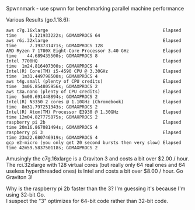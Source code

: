 Spwnnmark - use spwnn for benchmarking parallel machine performance

Various Results (go.1.18.6):
```
aws c7g.16xlarge                                            Elapsed time     6.121933222s; GOMAXPROCS 64
aws r6i.32xlarge                                            Elapsed time     7.193731471s; GOMAXPROCS 128
AMD Ryzen 7 1700X Eight-Core Processor 3.40 GHz             Elapsed time    44.689435500s; GOMAXPROCS 8
Intel 7700HQ                                                Elapsed time  1m24.816407300s; GOMAXPROCS 4
Intel(R) Core(TM) i5-4590 CPU @ 3.30GHz                     Elapsed time  1m31.449798500s; GOMAXPROCS 4
aws t4g.small (plenty of CPU credits)                       Elapsed time  3m06.854805956s; GOMAXPROCS 2
aws t3a.nano (plenty of CPU credits)                        Elapsed time  5m00.691448894s; GOMAXPROCS 2
Intel(R) N3350 2 cores @ 1.10GHz (Chromebook)               Elapsed time  8m31.797251343s; GOMAXPROCS 2
Intel(R) Atom(TM) Processor E3930 @ 1.30GHz                 Elapsed time 12m04.827775875s; GOMAXPROCS 2
raspberry pi 2b                                             Elapsed time 20m16.867081494s; GOMAXPROCS 4
raspberry pi 3                                              Elapsed time 23m22.680746919s; GOMAXPROCS 4
gcp e2-micro (you only get 20 second bursts then very slow) Elapsed time 42m59.583750118s; GOMAXPROCS 2
```

Amusingly the c7g.16xlarge is a Graviton 3 and costs a bit over $2.00 / hour.
The rci.32xlarge with 128 virtual cores (but really only 64 real ones and 64 useless hyperthreaded ones) is Intel and costs a bit over $8.00 / hour.
Go Graviton 3!

Why is the raspberry pi 2b faster than the 3?  I'm guessing it's because I'm using 32-bit Go.  
I suspect the "3" optimizes for 64-bit code rather than 32-bit code.

